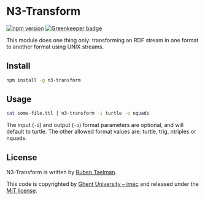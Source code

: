 # N3-Transform
[![npm version](https://badge.fury.io/js/n3-transform.svg)](https://www.npmjs.com/package/n3-transform) [![Greenkeeper badge](https://badges.greenkeeper.io/rubensworks/n3-transform.svg)](https://greenkeeper.io/)

This module does one thing only: transforming an RDF stream in one format to another format using UNIX streams.

## Install

```bash
npm install -g n3-transform
```

## Usage

```bash
cat some-file.ttl | n3-transform -i turtle -o nquads
```

The input (`-i`) and output (`-o`) format parameters are optional, and will default to turtle.
The other allowed format values are: turtle, trig, ntriples or nquads.

## License
N3-Transform is written by [Ruben Taelman](http://www.rubensworks.net/).

This code is copyrighted by [Ghent University – imec](http://idlab.ugent.be/)
and released under the [MIT license](http://opensource.org/licenses/MIT).
